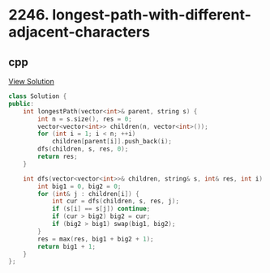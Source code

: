 # 2246. longest-path-with-different-adjacent-characters

## cpp

[View Solution](2246-longest-path-with-different-adjacent-characters.cpp)


```cpp
class Solution {
public:
    int longestPath(vector<int>& parent, string s) {
        int n = s.size(), res = 0;
        vector<vector<int>> children(n, vector<int>());
        for (int i = 1; i < n; ++i)
            children[parent[i]].push_back(i);
        dfs(children, s, res, 0);
        return res;
    }

    int dfs(vector<vector<int>>& children, string& s, int& res, int i) {
        int big1 = 0, big2 = 0;
        for (int& j : children[i]) {
            int cur = dfs(children, s, res, j);
            if (s[i] == s[j]) continue;
            if (cur > big2) big2 = cur;
            if (big2 > big1) swap(big1, big2);
        }
        res = max(res, big1 + big2 + 1);
        return big1 + 1;
    }
};
```
